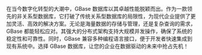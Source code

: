 在当今数字化转型的大潮中，GBase 数据库以其卓越性能脱颖而出。作为一款领先的非关系型数据库，它打破了传统关系型数据库的局限性，为现代企业提供了更加灵活、高效的解决方案。无论是海量数据的存储与管理，还是复杂查询的需求，GBase 都能轻松应对。其强大的分布式架构支持大规模并发操作，确保了系统的稳定性和可靠性。同时，GBase 兼容多种编程语言接口，便于开发者快速集成到现有系统中。选择 GBase 数据库，让您的企业在数据驱动的未来中抢占先机！